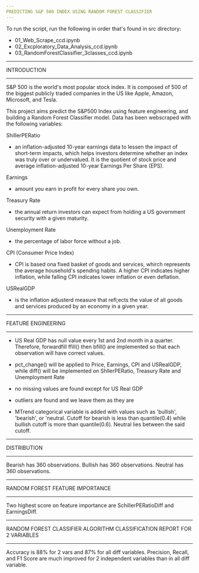```yaml
---
PREDICTING S&P 500 INDEX USING RANDOM FOREST CLASSIFIER
---
```


To run the script, run the following in order that's found in src directory:

- 01_Web_Scrape_ccd.ipynb
- 02_Excploratory_Data_Analysis_ccd.ipynb
- 03_RandomForestClassifier_3classes_ccd.ipynb

---

INTRODUCTION

---

S&P 500 is the world's most popular stock index. It is composed of 500 of the biggest publicly traded companies in the US like Apple, Amazon, Microsoft, and Tesla.

This project aims predict the S&P500 Index using feature engineering, and building a Random Forest Classifier model. Data has been webscraped with the following variables:

ShillerPERatio

- an inflation-adjusted 10-year earnings data to lessen the impact of short-term impacts, which helps investors determine whether an index was truly over or undervalued. It is the quotient of stock price and average inflation-adjusted 10-year Earnings Per Share (EPS).

Earnings

- amount you earn in profit for every share you own.

Treasury Rate

- the annual return investors can expect from holding a US government security with a given maturity.

Unemployment Rate

- the percentage of labor force without a job.

CPI (Consumer Price Index)

- CPI is based ona fixed basket of goods and services, whirch represents the average household's spending habits. A higher CPI indicates higher inflation, while falling CPI indicates lower inflation or even deflation.

USRealGDP

- is the inflation adjusterd measure that refl;ects the value of all goods and services produced by an economy in a given year.

---

FEATURE ENGINEERING

---

- US Real GDP has null value every 1st and 2nd month in a quarter. Therefore, forwardfill ffill() then bfill() are implemented so that each observation will have correct values.

- pct_change() will be applied to Price, Earnings, CPI and USRealGDP, while diff() will be implemented on ShllerPERatio, Treasury Rate and Unemployment Rate

- no missing values are found except for US Real GDP

- outliers are found and we leave them as they are

- MTrend categorical variable is added with values such as 'bullish', 'bearish', or 'neutral. Cutoff for bearish is less than quantile(0.4) while bullish cutoff is more than quantile(0.6). Neutral lies between the said cutoff.

---

DISTRIBUTION

---

Bearish has 360 observations.
Bullish has 360 observations.
Neutral has 360 observations.

---

RANDOM FOREST FEATURE IMPORTANCE

---

Two highest score on feature importance are SchillerPERatioDiff and EarningsDiff.

---

RANDOM FOREST CLASSIFIER ALGORITHM CLASSIFICATION REPORT FOR 2 VARIABLES

---

Accuracy is 88% for 2 vars and 87% for all diff variables.
Precision, Recall, and F1 Score are much improved for 2 independent variables than in all diff variable.
